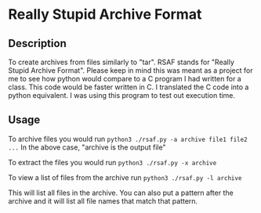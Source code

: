# Really Stupid Archive Format
## Description
To create archives from files similarly to "tar". RSAF stands for
"Really Stupid Archive Format". Please keep in mind this was meant as a
project for me to see how python would compare to a C program I had written
for a class. This code would be faster written in C. I translated the C
code into a python equivalent. I was using this program to test out execution
time.
## Usage
To archive files you would run
`python3 ./rsaf.py -a archive file1 file2 ...`
In the above case, "archive is the output file"
  
To extract the files you would run
`python3 ./rsaf.py -x archive`
    
To view a list of files from the archive run
`python3 ./rsaf.py -l archive`

This will list all files in the archive.
You can also put a pattern after the archive and it will list all
file names that match that pattern.